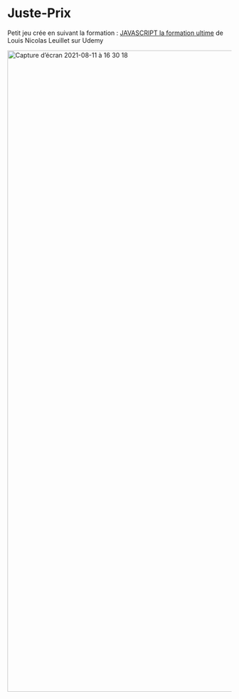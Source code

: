 # Juste-Prix

Petit jeu crée en suivant la formation : [JAVASCRIPT la formation ultime](https://www.udemy.com/course/javascript-la-formation-ultime/) de Louis Nicolas Leuillet sur Udemy

<img width="1440" alt="Capture d’écran 2021-08-11 à 16 30 18" src="https://user-images.githubusercontent.com/81558396/129048243-9c4e10fb-8b99-4c7d-a9a6-52bb1f6b1e5b.png">


